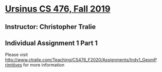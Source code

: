 # <a href = "http://www.ctralie.com/Teaching/CS476_F2019/">Ursinus CS 476, Fall 2019</a>
## Instructor: Christopher Tralie
## Individual Assignment 1 Part 1

Please visit <a href = "http://www.ctralie.com/Teaching/CS476_F2020/Assignments/Indy1_GeomPrimitives">http://www.ctralie.com/Teaching/CS476_F2020/Assignments/Indy1_GeomPrimitives</a> for more information